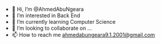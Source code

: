 - 👋 Hi, I’m @AhmedAbuNgeara
- 👀 I’m interested in Back End
- 🌱 I’m currently learning Computer Science
- 💞️ I’m looking to collaborate on ...
- 📫 How to reach me ahmedabungeara9.1.2001@gmail.com

<!---
AhmedAbuNgeara/AhmedAbuNgeara is a ✨ special ✨ repository because its `README.md` (this file) appears on your GitHub profile.
You can click the Preview link to take a look at your changes.
--->
